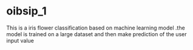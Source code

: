 # oibsip_1
This is a iris flower classification based on machine learning model .the model is trained on a large dataset  and then  make prediction of the user input value
